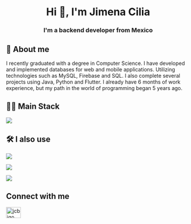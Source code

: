 <h1 align="center">Hi 👋, I'm Jimena Cilia</h1>
<h3 align="center">I'm a backend developer from Mexico</h3>

## 🚀 About me
I recently graduated with a degree in Computer Science. I have developed and implemented databases for web and mobile applications. Utilizing technologies such as MySQL, Firebase and SQL. I also complete several projects using Java, Python and Flutter. I already have 6 months of work experience, but my path in the world of programming began 5 years ago.

## 👨‍💻 Main Stack

<p user-select="none" align="left">
   <a href="#" rel="noreferrer"> <img src="https://skillicons.dev/icons?i=spring,java,mysql,postman"/> </a>
</p>

## 🛠 I also use

<p align="left">
   <a href="#" rel="noreferrer"> <img src="https://skillicons.dev/icons?i=html,css,bootstrap"/> </a>
</p>
<p align="left">
   <a href="#" rel="noreferrer"> <img src="https://skillicons.dev/icons?i=cs,cpp,py"/> </a>
</p>
<p align="left"> 
   <a href="#" rel="noreferrer"> <img src="https://skillicons.dev/icons?i=linux,git,maven,firebase"/> </a>
</p>

## Connect with me
<p align="left">
  <a href="https://linkedin.com/in/jcbigo" target="blank"><img align="center" src="https://raw.githubusercontent.com/rahuldkjain/github-profile-readme-generator/master/src/images/icons/Social/linked-in-alt.svg" alt="jcbigo" height="30" width="40" /></a>
</p>
